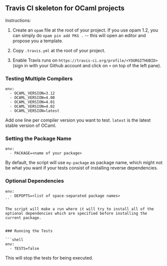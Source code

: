 ## Travis CI skeleton for OCaml projects

Instructions:

1. Create an `opam` file at the root of your project. If you use opam
   1.2, you can simply do `opam pin add PKG .` -- this will open an
   editor and propose you a template.

2. Copy `.travis.yml` at the root of your project.

3. Enable Travis runs on
   `https://travis-ci.org/profile/<YOURGITHUBID>` (sign in with your
   Github account and click on `+` on top of the left pane).


### Testing Multiple Compilers

````shell
env:
  - OCAML_VERSION=3.12
  - OCAML_VERSION=4.00
  - OCAML_VERSION=4.01
  - OCAML_VERSION=4.02
  - OCAML_VERSION=latest
````

Add one line per compiler version you want to test. `latest` is the
latest stable version of OCaml.


### Setting the Package Name

```shell
env:
  - PACKAGE=<name of your package>
```

By default, the script will use `my-package` as package name, which
might not be what you want if your tests consist of installing reverse
dependencies.


### Optional Dependencies

```shell
env:
  - DEPOPTS=<list of space-separated package names>
``

The script will make a run where it will try to install all of the
optional dependencies which are specified before installing the
current package.


### Running the Tests

```shell
env:
  - TESTS=false
```

This will stop the tests for being executed.